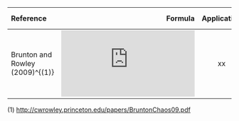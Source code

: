 | Reference | Formula | Application | Region | Time period | FTLE range |
| :- | -: | :-: |:- | -: | :-: |
| Brunton and Rowley (2009)^{(1)} | ![\Large \frac{1}{T} \lambda_{max}](https://latex.codecogs.com/svg.latex?x%3D%5Cfrac%7B-b%5Cpm%5Csqrt%7Bb%5E2-4ac%7D%7D%7B2a%7D) | xx | Stretched | Gaussian | .843 |


(1) http://cwrowley.princeton.edu/papers/BruntonChaos09.pdf
